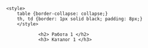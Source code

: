 <!DOCTYPE html>
<html lang="en">
<head>
    <meta charset="UTF-8">
    <meta name="viewport" content="width=device-width, initial-scale=1.0">
  
    <style>
        table {border-collapse: collapse;}
        th, td {border: 1px solid black; padding: 8px;}
        </style>
</head>

<body>
    
                <h2> Работа 1 </h2> 
                <h3> Каталог 1 </h3>
               
            
   

</body>
</html>
